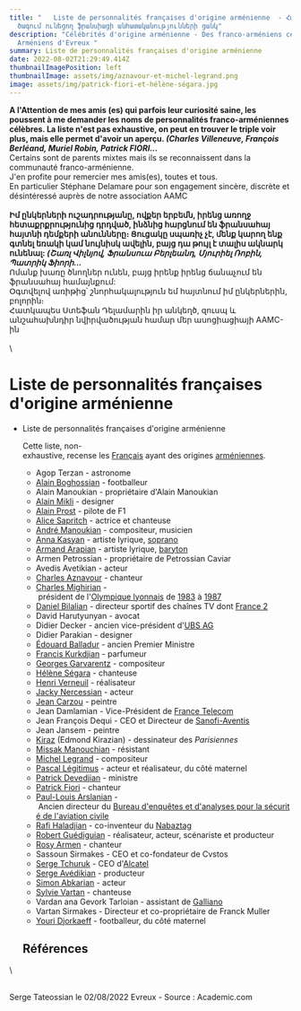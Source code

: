 ```yaml
---
title: "   Liste de personnalités françaises d'origine arménienne  - Հայկական
  ծագում ունեցող ֆրանսիացի անհատականությունների ցանկ"
description: "Célébrités d'origine arménienne - Des franco-arméniens célèbres -
  Arméniens d'Evreux "
summary: Liste de personnalités françaises d'origine arménienne
date: 2022-08-02T21:29:49.414Z
thumbnailImagePosition: left
thumbnailImage: assets/img/aznavour-et-michel-legrand.png
image: assets/img/patrick-fiori-et-hélène-ségara.jpg
---
```

**A l'Attention de mes amis (es) qui parfois leur curiosité saine, les poussent à me demander les noms de personnalités franco-arméniennes célèbres. La liste n'est pas exhaustive, on peut en trouver le triple voir plus, mais elle permet d'avoir un aperçu. *(Charles Villeneuve, François Berléand, Muriel Robin, Patrick FIORI...***\
Certains sont de parents mixtes mais ils se reconnaissent dans la communauté franco-arménienne. \
J'en profite pour remercier mes amis(es), toutes et tous. \
En particulier Stéphane Delamare pour son engagement sincère, discrète et désintéressé auprès de notre association AAMC \
\
**Իմ ընկերների ուշադրությանը, ովքեր երբեմն, իրենց առողջ հետաքրքրությունից դրդված, ինձնից հարցնում են ֆրանսահայ հայտնի դեմքերի անունները։ Ցուցակը սպառիչ չէ, մենք կարող ենք գտնել եռակի կամ նույնիսկ ավելին, բայց դա թույլ է տալիս ակնարկ ունենալ: *(Շառլ Վիլնյով, Ֆրանսուա Բերլեանդ, Մյուրիել Ռոբին, Պատրիկ Ֆիորի...***\
Ոմանք խառը ծնողներ ունեն, բայց իրենք իրենց ճանաչում են ֆրանսահայ համայնքում: \
Օգտվելով առիթից՝ շնորհակալություն եմ հայտնում իմ ընկերներին, բոլորին։ \
Հատկապես Ստեֆան Դելամարին իր անկեղծ, զուսպ և անշահախնդիր նվիրվածության համար մեր ասոցիացիայի AAMC-ին\
\
\

<!--StartFragment-->

# Liste de personnalités françaises d'origine arménienne [](https://fr-academic.com/dic.nsf/frwiki/2019820#)

* Liste de personnalités françaises d'origine arménienne

  Cette liste, non-exhaustive, recense les [Français](https://fr-academic.com/dic.nsf/frwiki/611338) ayant des origines [arméniennes](https://fr-academic.com/dic.nsf/frwiki/131467).

  * Agop Terzan - astronome
  * [Alain Boghossian](https://fr-academic.com/dic.nsf/frwiki/69551) - footballeur
  * Alain Manoukian - propriétaire d'Alain Manoukian
  * [Alain Mikli](https://fr-academic.com/dic.nsf/frwiki/70122) - designer
  * [Alain Prost](https://fr-academic.com/dic.nsf/frwiki/70207) - pilote de F1
  * [Alice Sapritch](https://fr-academic.com/dic.nsf/frwiki/82677) - actrice et chanteuse
  * [André Manoukian](https://fr-academic.com/dic.nsf/frwiki/100435) - compositeur, musicien
  * [Anna Kasyan](https://fr-academic.com/dic.nsf/frwiki/108385) - artiste lyrique, [soprano](https://fr-academic.com/dic.nsf/frwiki/1556830)
  * [Armand Arapian](https://fr-academic.com/dic.nsf/frwiki/1827171) - artiste lyrique, [baryton](https://fr-academic.com/dic.nsf/frwiki/185355)
  * Armen Petrossian - propriétaire de Petrossian Caviar
  * Avedis Avetikian - acteur
  * [Charles Aznavour](https://fr-academic.com/dic.nsf/frwiki/339450) - chanteur
  * [Charles Mighirian](https://fr-academic.com/dic.nsf/frwiki/341775) - président de l'[Olympique lyonnais](https://fr-academic.com/dic.nsf/frwiki/1260502) de [1983](https://fr-academic.com/dic.nsf/frwiki/16026) à [1987](https://fr-academic.com/dic.nsf/frwiki/16174)
  * [Daniel Bilalian](https://fr-academic.com/dic.nsf/frwiki/488442) - directeur sportif des chaînes TV dont [France 2](https://fr-academic.com/dic.nsf/frwiki/611341)
  * David Harutyunyan - avocat
  * Didier Decker - ancien vice-président d'[UBS AG](https://fr-academic.com/dic.nsf/frwiki/1672579)
  * Didier Parakian - designer
  * [Édouard Balladur](https://fr-academic.com/dic.nsf/frwiki/565138) - ancien Premier Ministre
  * [Francis Kurkdjian](https://fr-academic.com/dic.nsf/frwiki/1936632) - parfumeur
  * [Georges Garvarentz](https://fr-academic.com/dic.nsf/frwiki/699324) - compositeur
  * [Hélène Ségara](https://fr-academic.com/dic.nsf/frwiki/767350) - chanteuse
  * [Henri Verneuil](https://fr-academic.com/dic.nsf/frwiki/771514) - réalisateur
  * [Jacky Nercessian](https://fr-academic.com/dic.nsf/frwiki/839457) - acteur
  * [Jean Carzou](https://fr-academic.com/dic.nsf/frwiki/863415) - peintre
  * Jean Damlamian - Vice-Président de [France Telecom](https://fr-academic.com/dic.nsf/frwiki/648623)
  * Jean François Dequi - CEO et Directeur de [Sanofi-Aventis](https://fr-academic.com/dic.nsf/frwiki/1509988)
  * Jean Jansem - peintre
  * [Kiraz](https://fr-academic.com/dic.nsf/frwiki/1918107) (Edmond Kirazian) - dessinateur des *Parisiennes*
  * [Missak Manouchian](https://fr-academic.com/dic.nsf/frwiki/1172060) - résistant
  * [Michel Legrand](https://fr-academic.com/dic.nsf/frwiki/1157787) - compositeur
  * [Pascal Légitimus](https://fr-academic.com/dic.nsf/frwiki/1300604) - acteur et réalisateur, du côté maternel
  * [Patrick Devedjian](https://fr-academic.com/dic.nsf/frwiki/1303650) - ministre
  * [Patrick Fiori](https://fr-academic.com/dic.nsf/frwiki/1303695) - chanteur
  * [Paul-Louis Arslanian](https://fr-academic.com/dic.nsf/frwiki/2076239) - Ancien directeur du [Bureau d'enquêtes et d'analyses pour la sécurité de l'aviation civile](https://fr-academic.com/dic.nsf/frwiki/248872)
  * [Rafi Haladjian](https://fr-academic.com/dic.nsf/frwiki/1405751) - co-inventeur du [Nabaztag](https://fr-academic.com/dic.nsf/frwiki/1216486)
  * [Robert Guédiguian](https://fr-academic.com/dic.nsf/frwiki/1440753) - réalisateur, acteur, scénariste et producteur
  * [Rosy Armen](https://fr-academic.com/dic.nsf/frwiki/1452253) - chanteur
  * Sassoun Sirmakes - CEO et co-fondateur de Cvstos
  * [Serge Tchuruk](https://fr-academic.com/dic.nsf/frwiki/1528880) - CEO d'[Alcatel](https://fr-academic.com/dic.nsf/frwiki/74251)
  * [Serge Avédikian](https://fr-academic.com/dic.nsf/frwiki/1528476) - producteur
  * [Simon Abkarian](https://fr-academic.com/dic.nsf/frwiki/1541776) - acteur
  * [Sylvie Vartan](https://fr-academic.com/dic.nsf/frwiki/1587747) - chanteuse
  * Vardan ana Gevork Tarloian - assistant de [Galliano](https://fr-academic.com/dic.nsf/frwiki/679272)
  * Vartan Sirmakes - Directeur et co-propriétaire de Franck Muller
  * [Youri Djorkaeff](https://fr-academic.com/dic.nsf/frwiki/1751282) - footballeur, du côté maternel

  ## Références

<!--EndFragment-->\

\
Serge Tateossian le 02/08/2022 Evreux - Source : Academic.com